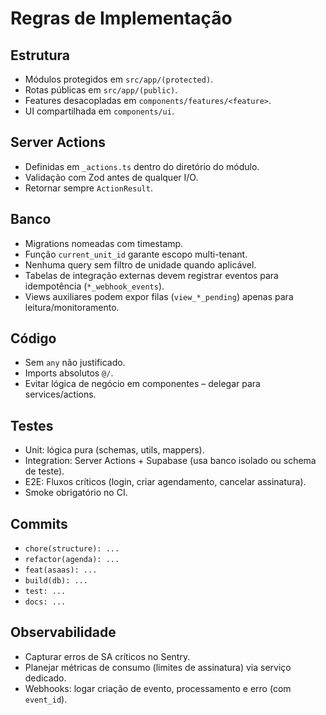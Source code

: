 # Regras de Implementação

## Estrutura

- Módulos protegidos em `src/app/(protected)`.
- Rotas públicas em `src/app/(public)`.
- Features desacopladas em `components/features/<feature>`.
- UI compartilhada em `components/ui`.

## Server Actions

- Definidas em `_actions.ts` dentro do diretório do módulo.
- Validação com Zod antes de qualquer I/O.
- Retornar sempre `ActionResult`.

## Banco

- Migrations nomeadas com timestamp.
- Função `current_unit_id` garante escopo multi-tenant.
- Nenhuma query sem filtro de unidade quando aplicável.
- Tabelas de integração externas devem registrar eventos para idempotência (`*_webhook_events`).
- Views auxiliares podem expor filas (`view_*_pending`) apenas para leitura/monitoramento.

## Código

- Sem `any` não justificado.
- Imports absolutos `@/`.
- Evitar lógica de negócio em componentes – delegar para services/actions.

## Testes

- Unit: lógica pura (schemas, utils, mappers).
- Integration: Server Actions + Supabase (usa banco isolado ou schema de teste).
- E2E: Fluxos críticos (login, criar agendamento, cancelar assinatura).
- Smoke obrigatório no CI.

## Commits

- `chore(structure): ...`
- `refactor(agenda): ...`
- `feat(asaas): ...`
- `build(db): ...`
- `test: ...`
- `docs: ...`

## Observabilidade

- Capturar erros de SA críticos no Sentry.
- Planejar métricas de consumo (limites de assinatura) via serviço dedicado.
- Webhooks: logar criação de evento, processamento e erro (com `event_id`).
